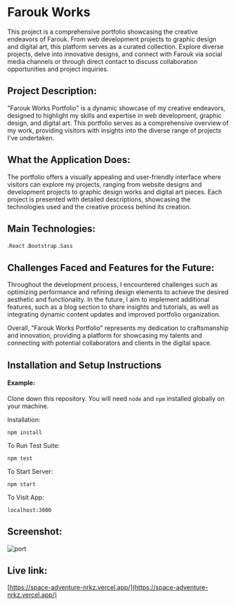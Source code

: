 # Farouk Works

This project is a comprehensive portfolio showcasing the creative endeavors of Farouk. From web development projects to graphic design and digital art, this platform serves as a curated collection. Explore diverse projects, delve into innovative designs, and connect with Farouk via social media channels or through direct contact to discuss collaboration opportunities and project inquiries.

## Project Description:

"Farouk Works Portfolio" is a dynamic showcase of my creative endeavors, designed to highlight my skills and expertise in web development, graphic design, and digital art. This portfolio serves as a comprehensive overview of my work, providing visitors with insights into the diverse range of projects I've undertaken.

## What the Application Does:

The portfolio offers a visually appealing and user-friendly interface where visitors can explore my projects, ranging from website designs and development projects to graphic design works and digital art pieces. Each project is presented with detailed descriptions, showcasing the technologies used and the creative process behind its creation.

## Main Technologies:

.`React`
.`Bootstrap`
.`Sass`

## Challenges Faced and Features for the Future:

Throughout the development process, I encountered challenges such as optimizing performance and refining design elements to achieve the desired aesthetic and functionality. In the future, I aim to implement additional features, such as a blog section to share insights and tutorials, as well as integrating dynamic content updates and improved portfolio organization.

Overall, "Farouk Works Portfolio" represents my dedication to craftsmanship and innovation, providing a platform for showcasing my talents and connecting with potential collaborators and clients in the digital space.

## Installation and Setup Instructions

#### Example:  

Clone down this repository. You will need `node` and `npm` installed globally on your machine.  

Installation:

`npm install`  

To Run Test Suite:  

`npm test`  

To Start Server:

`npm start`  

To Visit App:

`localhost:3000`  

## Screenshot:

![port](https://github.com/faroukemad/portfolio-new-design/assets/124167527/c64e61cf-f242-4d2d-aedd-ef129de3ec4a)

## Live link:

[https://space-adventure-nrkz.vercel.app/](https://space-adventure-nrkz.vercel.app/)

